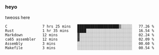 ### heyo
tweoss here

<!--START_SECTION:waka-->

```text
C                7 hrs 25 mins   ███████████████████▒░░░░░   77.26 %
Rust             1 hr 35 mins    ████░░░░░░░░░░░░░░░░░░░░░   16.54 %
Markdown         12 mins         ▓░░░░░░░░░░░░░░░░░░░░░░░░   02.24 %
ca65 assembler   12 mins         ▓░░░░░░░░░░░░░░░░░░░░░░░░   02.09 %
Assembly         3 mins          ░░░░░░░░░░░░░░░░░░░░░░░░░   00.60 %
Makefile         3 mins          ░░░░░░░░░░░░░░░░░░░░░░░░░   00.54 %
```

<!--END_SECTION:waka-->

<!--
**Tweoss/tweoss** is a ✨ _special_ ✨ repository because its `README.md` (this file) appears on your GitHub profile.

Here are some ideas to get you started:

- 🔭 I’m currently working on ...
- 🌱 I’m currently learning ...
- 👯 I’m looking to collaborate on ...
- 🤔 I’m looking for help with ...
- 💬 Ask me about ...
- 📫 How to reach me: ...
- 😄 Pronouns: ...
- ⚡ Fun fact: ...
-->
